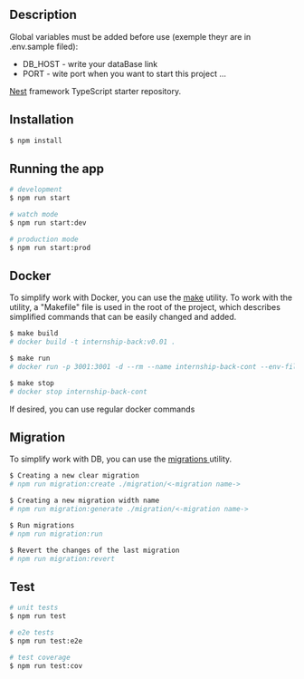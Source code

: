 ## Description

Global variables must be added before use (exemple theyr are in .env.sample
filed):

- DB_HOST - write your dataBase link
- PORT - wite port when you want to start this project ...

[Nest](https://github.com/nestjs/nest) framework TypeScript starter repository.

## Installation

```bash
$ npm install
```

## Running the app

```bash
# development
$ npm run start

# watch mode
$ npm run start:dev

# production mode
$ npm run start:prod
```

## Docker

To simplify work with Docker, you can use the
[make](https://linuxhint.com/install-use-make-windows/) utility. To work with
the utility, a "Makefile" file is used in the root of the project, which
describes simplified commands that can be easily changed and added.

```bash
$ make build
# docker build -t internship-back:v0.01 .
```

```bash
$ make run
# docker run -p 3001:3001 -d --rm --name internship-back-cont --env-file ./.env -v logs:/app/data internship-back:v0.01
```

```bash
$ make stop
# docker stop internship-back-cont
```

If desired, you can use regular docker commands

## Migration

To simplify work with DB, you can use the
[migrations ](https://typeorm.io/migrations) utility.

```bash
$ Creating a new clear migration
# npm run migration:create ./migration/<-migration name->
```

```bash
$ Creating a new migration width name
# npm run migration:generate ./migration/<-migration name->
```

```bash
$ Run migrations
# npm run migration:run
```

```bash
$ Revert the changes of the last migration
# npm run migration:revert
```

## Test

```bash
# unit tests
$ npm run test

# e2e tests
$ npm run test:e2e

# test coverage
$ npm run test:cov
```
